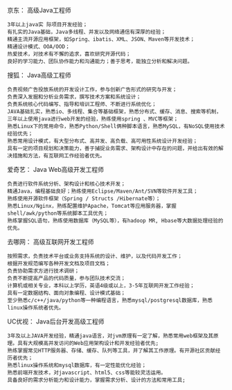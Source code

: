 京东：
高级Java工程师

    3年以上java实 际项目开发经验；
    有扎实的Java基础，Java多线程、并发以及网络通信有深厚的经验；
    精通主流开源应用框架，如Spring、ibatis、XML、JSON、Maven等开发技术；
    精通设计模式、OOA/OOD；
    热爱技术，对技术有不懈的追求，喜欢研究开源代码；
    良好的学习能力、团队协作能力和沟通能力；善于思考，能独立分析和解决问题。

搜狐：
Java高级工程师

    负责视频广告投放系统的开发设计工作，参与创新广告形式的研究与开发；
    负责深入发掘和分析业务需求，撰写技术方案和系统设计；
    负责系统核心代码编写、指导和培训工程师、不断进行系统优化；
    JAVA基础扎实，熟悉io、多线程、集合等基础框架，熟悉分布式、缓存、消息、搜索等机制，三年以上使用java进行web开发的经验，熟练使用spring 、MVC等框架；
    熟悉Linux下的常用命令，熟悉Python/Shell俩种脚本语言，熟悉MySQL，有NoSQL使用技术经验优先；
    熟悉常用设计模式，有大型分布式、高并发、高负载、高可用性系统设计开发经验；
    具有一定的项目规划和决策能力，善于捕捉业务需求、架构设计中存在的问题，并给出有效的解决措施和方法，有互联网工作经验者优先。

爱奇艺：
Java Web高级开发工程师

    负责进行软件系统分析、架构设计和核心技术开发；
    精通Java，编程基础良好；熟练使用Eclipse/Maven/Ant/SVN等软件开发工具；
    熟练使用开源软件框架（Spring / Structs /Hibernate等）；
    熟悉Linux/Nginx，熟练配置维护Apache，Tomcat等应用服务器，掌握shell/awk/python等系统脚本工具优先；
    熟练掌握SQL语句，熟练使用数据库（MySQL等），有hadoop MR, Hbase等大数据处理经验的优先。

去哪网：
高级互联网开发工程师

    按照需求，负责技术平台或业务支持系统的设计、维护，以及代码开发工作；
    根据开发规范编写各种开发文档及项目文档；
    负责协助需求方进行技术调研；
    负责不断提高产品的代码质量，参与团队技术交流；
    计算机或相关专业，本科以上学历，英语4级或以上，3-5年互联网开发工作经验；
    具有一定数据结构、面向对象编程、设计模式基础；
    至少熟悉c/c++/java/python等一种编程语言，熟悉mysql/postgresql数据库，熟悉linux操作系统者优先。

UC优视：
Java后台开发高级工程师

    3年及以上JAVA开发经验，精通java语言，对jvm原理有一定了解，熟悉常用web框架及其原理。具有大规模高并发访问的Web应用架构设计和开发经验者优先;
    熟练掌握常见HTTP服务器、存储、缓存、队列等工具，并了解其工作原理。有开源社区贡献经历者优先；
    熟悉linux操作系统和mysql数据库，有一定性能优化经验；
    熟悉前端开发技术，对javascript、html5、css等能较灵活运用。
    具备良好的需求分析能力和设计能力，掌握需求分析、设计的方法和常用工具;


